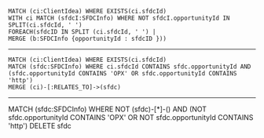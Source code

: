 
~~~
MATCH (ci:ClientIdea) WHERE EXISTS(ci.sfdcId)
WITH ci MATCH (sfdcI:SFDCInfo) WHERE NOT sfdcI.opportunityId IN SPLIT(ci.sfdcId, ' ')
FOREACH(sfdcID IN SPLIT (ci.sfdcId, ' ') | 
MERGE (b:SFDCInfo {opportunityId : sfdcID }))
~~~

-------
~~~
MATCH (ci:ClientIdea) WHERE EXISTS(ci.sfdcId)
MATCH (sfdc:SFDCInfo) WHERE ci.sfdcId CONTAINS sfdc.opportunityId AND (sfdc.opportunityId CONTAINS 'OPX' OR sfdc.opportunityId CONTAINS 'http')
MERGE (ci)-[:RELATES_TO]->(sfdc)
~~~
-------

MATCH (sfdc:SFDCInfo) WHERE NOT (sfdc)-[*]-() AND (NOT sfdc.opportunityId CONTAINS 'OPX' OR NOT sfdc.opportunityId CONTAINS 'http') DELETE sfdc